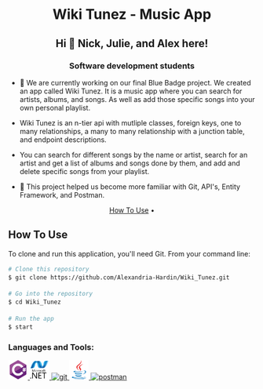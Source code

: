 <h1 align="center">Wiki Tunez - Music App</h1>
<h2 align="center">Hi 👋 Nick, Julie, and Alex here!</h2>
<h3 align="center">Software development students</h3>

- 🔭 We are currently working on our final Blue Badge project. We created an app called Wiki Tunez. It is a music app where you can search for artists, albums, and songs. As well as add those specific songs into your own personal playlist. 
- Wiki Tunez is an n-tier api with mutliple classes, foreign keys, one to many relationships, a many to many relationship with a junction table, and endpoint descriptions. 
- You can search for different songs by the name or artist, search for an artist and get a list of albums and songs done by them, and add and delete specific songs from your playlist.

- 🌱 This project helped us become more familiar with Git, API's, Entity Framework, and Postman.


<p align="center">
  <a href="#how-to-use">How To Use</a> •
</p>

## How To Use

To clone and run this application, you'll need Git. From your command line:

```bash
# Clone this repository
$ git clone https://github.com/Alexandria-Hardin/Wiki_Tunez.git

# Go into the repository
$ cd Wiki_Tunez

# Run the app
$ start
```

<h3 align="left">Languages and Tools:</h3>
<p align="left"> <a href="https://www.w3schools.com/cs/" target="_blank"> <img src="https://raw.githubusercontent.com/devicons/devicon/master/icons/csharp/csharp-original.svg" alt="csharp" width="40" height="40"/> </a> <a href="https://dotnet.microsoft.com/" target="_blank"> <img src="https://raw.githubusercontent.com/devicons/devicon/master/icons/dot-net/dot-net-original-wordmark.svg" alt="dotnet" width="40" height="40"/> </a> <a href="https://git-scm.com/" target="_blank"> <img src="https://www.vectorlogo.zone/logos/git-scm/git-scm-icon.svg" alt="git" width="40" height="40"/> </a> <a href="https://www.java.com" target="_blank"> <img src="https://raw.githubusercontent.com/devicons/devicon/master/icons/java/java-original.svg" alt="java" width="40" height="40"/> </a> <a href="https://postman.com" target="_blank"> <img src="https://www.vectorlogo.zone/logos/getpostman/getpostman-icon.svg" alt="postman" width="40" height="40"/> </a> </p>
